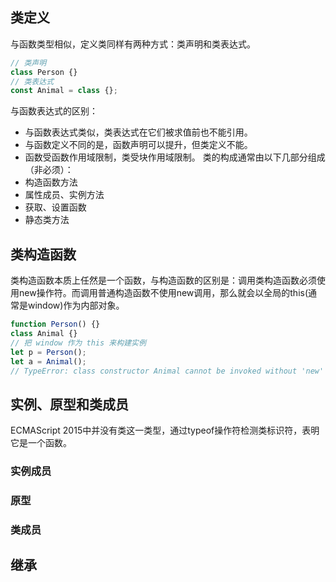 ## 类定义
与函数类型相似，定义类同样有两种方式：类声明和类表达式。
```javascript
// 类声明
class Person {}
// 类表达式
const Animal = class {};
```
与函数表达式的区别：
- 与函数表达式类似，类表达式在它们被求值前也不能引用。
- 与函数定义不同的是，函数声明可以提升，但类定义不能。
- 函数受函数作用域限制，类受块作用域限制。
类的构成通常由以下几部分组成（非必须）：
- 构造函数方法
- 属性成员、实例方法
- 获取、设置函数
- 静态类方法
## 类构造函数
类构造函数本质上任然是一个函数，与构造函数的区别是：调用类构造函数必须使用new操作符。而调用普通构造函数不使用new调用，那么就会以全局的this(通常是window)作为内部对象。
```javascript
function Person() {}
class Animal {}
// 把 window 作为 this 来构建实例
let p = Person();
let a = Animal();
// TypeError: class constructor Animal cannot be invoked without 'new'
```
## 实例、原型和类成员
ECMAScript 2015中并没有类这一类型，通过typeof操作符检测类标识符，表明它是一个函数。
### 实例成员

### 原型

### 类成员

## 继承